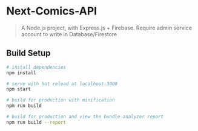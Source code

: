 # Next-Comics-API

> A Node.js project, with Express.js + Firebase. Require admin service account to write in Database/Firestore

## Build Setup

```bash
# install dependencies
npm install

# serve with hot reload at localhost:3000
npm start

# build for production with minification
npm run build

# build for production and view the bundle analyzer report
npm run build --report
```
